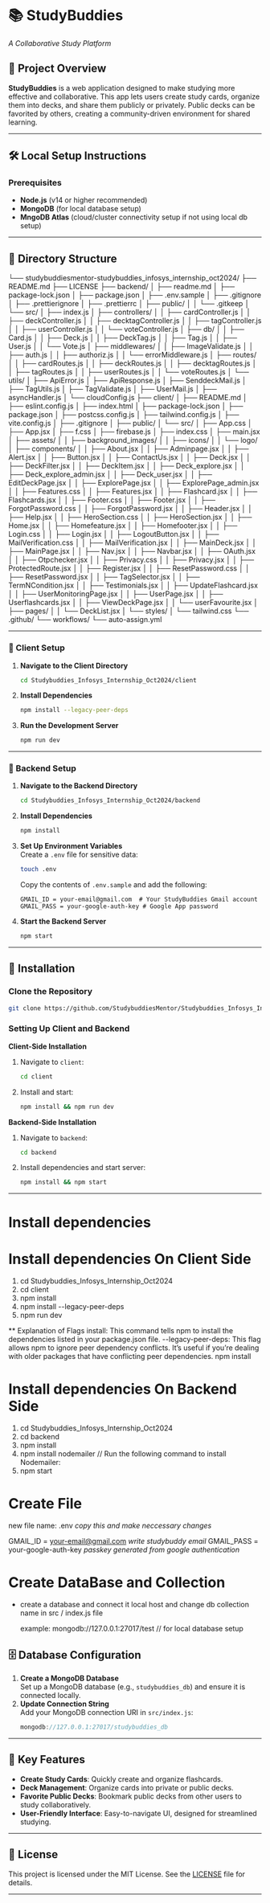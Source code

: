 # 📚 StudyBuddies
*A Collaborative Study Platform*

## 🌟 Project Overview

**StudyBuddies** is a web application designed to make studying more effective and collaborative. This app lets users create study cards, organize them into decks, and share them publicly or privately. Public decks can be favorited by others, creating a community-driven environment for shared learning.

---

## 🛠️ Local Setup Instructions

### Prerequisites
- **Node.js** (v14 or higher recommended)
- **MongoDB** (for local database setup)
- **MngoDB Atlas** (cloud/cluster connectivity setup if not using local db setup)

---

## 📁 Directory Structure
└── studybuddiesmentor-studybuddies_infosys_internship_oct2024/
    ├── README.md
    ├── LICENSE
    ├── backend/
    │   ├── readme.md
    │   ├── package-lock.json
    │   ├── package.json
    │   ├── .env.sample
    │   ├── .gitignore
    │   ├── .prettierignore
    │   ├── .prettierrc
    │   ├── public/
    │   │   └── .gitkeep
    │   └── src/
    │       ├── index.js
    │       ├── controllers/
    │       │   ├── cardController.js
    │       │   ├── deckController.js
    │       │   ├── decktagController.js
    │       │   ├── tagController.js
    │       │   ├── userController.js
    │       │   └── voteController.js
    │       ├── db/
    │       │   ├── Card.js
    │       │   ├── Deck.js
    │       │   ├── DeckTag.js
    │       │   ├── Tag.js
    │       │   ├── User.js
    │       │   └── Vote.js
    │       ├── middlewares/
    │       │   ├── ImageValidate.js
    │       │   ├── auth.js
    │       │   ├── authoriz.js
    │       │   └── errorMiddleware.js
    │       ├── routes/
    │       │   ├── cardRoutes.js
    │       │   ├── deckRoutes.js
    │       │   ├── decktagRoutes.js
    │       │   ├── tagRoutes.js
    │       │   ├── userRoutes.js
    │       │   └── voteRoutes.js
    │       └── utils/
    │           ├── ApiError.js
    │           ├── ApiResponse.js
    │           ├── SenddeckMail.js
    │           ├── TagUtils.js
    │           ├── TagValidate.js
    │           ├── UserMail.js
    │           ├── asyncHandler.js
    │           └── cloudConfig.js
    ├── client/
    │   ├── README.md
    │   ├── eslint.config.js
    │   ├── index.html
    │   ├── package-lock.json
    │   ├── package.json
    │   ├── postcss.config.js
    │   ├── tailwind.config.js
    │   ├── vite.config.js
    │   ├── .gitignore
    │   ├── public/
    │   └── src/
    │       ├── App.css
    │       ├── App.jsx
    │       ├── f.css
    │       ├── firebase.js
    │       ├── index.css
    │       ├── main.jsx
    │       ├── assets/
    │       │   ├── background_images/
    │       │   ├── icons/
    │       │   └── logo/
    │       ├── components/
    │       │   ├── About.jsx
    │       │   ├── Adminpage.jsx
    │       │   ├── Alert.jsx
    │       │   ├── Button.jsx
    │       │   ├── ContactUs.jsx
    │       │   ├── Deck.jsx
    │       │   ├── DeckFilter.jsx
    │       │   ├── DeckItem.jsx
    │       │   ├── Deck_explore.jsx
    │       │   ├── Deck_explore_admin.jsx
    │       │   ├── Deck_user.jsx
    │       │   ├── EditDeckPage.jsx
    │       │   ├── ExplorePage.jsx
    │       │   ├── ExplorePage_admin.jsx
    │       │   ├── Features.css
    │       │   ├── Features.jsx
    │       │   ├── Flashcard.jsx
    │       │   ├── Flashcards.jsx
    │       │   ├── Footer.css
    │       │   ├── Footer.jsx
    │       │   ├── ForgotPassword.css
    │       │   ├── ForgotPassword.jsx
    │       │   ├── Header.jsx
    │       │   ├── Help.jsx
    │       │   ├── HeroSection.css
    │       │   ├── HeroSection.jsx
    │       │   ├── Home.jsx
    │       │   ├── Homefeature.jsx
    │       │   ├── Homefooter.jsx
    │       │   ├── Login.css
    │       │   ├── Login.jsx
    │       │   ├── LogoutButton.jsx
    │       │   ├── MailVerification.css
    │       │   ├── MailVerification.jsx
    │       │   ├── MainDeck.jsx
    │       │   ├── MainPage.jsx
    │       │   ├── Nav.jsx
    │       │   ├── Navbar.jsx
    │       │   ├── OAuth.jsx
    │       │   ├── Otpchecker.jsx
    │       │   ├── Privacy.css
    │       │   ├── Privacy.jsx
    │       │   ├── ProtectedRoute.jsx
    │       │   ├── Register.jsx
    │       │   ├── ResetPassword.css
    │       │   ├── ResetPassword.jsx
    │       │   ├── TagSelector.jsx
    │       │   ├── TermNCondition.jsx
    │       │   ├── Testimonials.jsx
    │       │   ├── UpdateFlashcard.jsx
    │       │   ├── UserMonitoringPage.jsx
    │       │   ├── UserPage.jsx
    │       │   ├── Userflashcards.jsx
    │       │   ├── ViewDeckPage.jsx
    │       │   └── userFavourite.jsx
    │       ├── pages/
    │       │   └── DeckList.jsx
    │       └── styles/
    │           └── tailwind.css
    └── .github/
        └── workflows/
            └── auto-assign.yml


---

### 🔹 Client Setup

1. **Navigate to the Client Directory**  
   ```bash
   cd Studybuddies_Infosys_Internship_Oct2024/client
   ```

2. **Install Dependencies**  
   ```bash
   npm install --legacy-peer-deps
   ```

3. **Run the Development Server**  
   ```bash
   npm run dev
   ```

---

### 🔹 Backend Setup

1. **Navigate to the Backend Directory**  
   ```bash
   cd Studybuddies_Infosys_Internship_Oct2024/backend
   ```

2. **Install Dependencies**  
   ```bash
   npm install
   ```

3. **Set Up Environment Variables**  
   Create a `.env` file for sensitive data:
   ```bash
   touch .env
   ```
   Copy the contents of `.env.sample` and add the following:
   ```plaintext
   GMAIL_ID = your-email@gmail.com  # Your StudyBuddies Gmail account
   GMAIL_PASS = your-google-auth-key # Google App password
   ```

4. **Start the Backend Server**  
   ```bash
   npm start
   ```

---

## 📁 Installation

### Clone the Repository

```bash
git clone https://github.com/StudybuddiesMentor/Studybuddies_Infosys_Internship_Oct2024.git
```

### Setting Up Client and Backend

**Client-Side Installation**
1. Navigate to `client`:
   ```bash
   cd client
   ```
2. Install and start:
   ```bash
   npm install && npm run dev
   ```

**Backend-Side Installation**
1. Navigate to `backend`:
   ```bash
   cd backend
   ```
2. Install dependencies and start server:
   ```bash
   npm install && npm start
   ```

---

 # Install dependencies
   
   # Install dependencies On Client Side
   1. cd Studybuddies_Infosys_Internship_Oct2024
   2. cd client
   3. npm install
   4. npm install --legacy-peer-deps
   5. npm run dev

   ** Explanation of Flags
install: This command tells npm to install the dependencies listed in your package.json file.
--legacy-peer-deps: This flag allows npm to ignore peer dependency conflicts. It’s useful if you’re dealing with older packages that have conflicting peer dependencies.
   npm install

# Install dependencies On Backend Side

   1. cd Studybuddies_Infosys_Internship_Oct2024
   2. cd backend
   3. npm install
   4. npm install nodemailer                        // Run the following command to install Nodemailer:
   5. npm start



# Create File 
  new file name:  .env
*copy this and make neccessary changes*
  
  GMAIL_ID =   your-email@gmail.com   *write studybuddy email*
  GMAIL_PASS =  your-google-auth-key    *passkey generated from google authentication*

# Create DataBase and Collection
* create a database and connect it local host and change db collection name in src / index.js file
  
  example: mongodb://127.0.0.1:27017/test   // for local database setup
  



## 🗄️ Database Configuration

1. **Create a MongoDB Database**  
   Set up a MongoDB database (e.g., `studybuddies_db`) and ensure it is connected locally.
2. **Update Connection String**  
   Add your MongoDB connection URI in `src/index.js`:
   ```javascript
   mongodb://127.0.0.1:27017/studybuddies_db
   ```

---

## 🎨 Key Features

- **Create Study Cards**: Quickly create and organize flashcards.
- **Deck Management**: Organize cards into private or public decks.
- **Favorite Public Decks**: Bookmark public decks from other users to study collaboratively.
- **User-Friendly Interface**: Easy-to-navigate UI, designed for streamlined studying.


---

## 📄 License

This project is licensed under the MIT License. See the [LICENSE](LICENSE) file for details.

--- 
